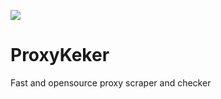 ![](https://github.com/Nexolyte/ProxyKeker/proxykeker.png)
# ProxyKeker
Fast and opensource proxy scraper and checker